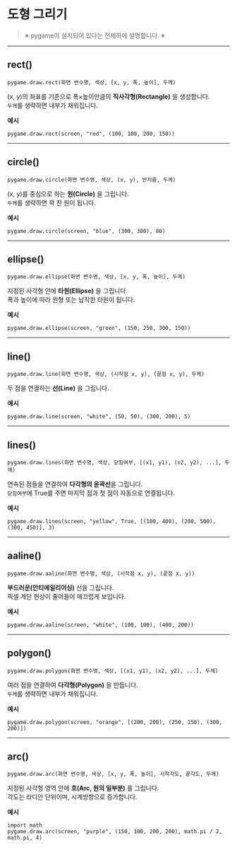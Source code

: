# **도형 그리기**

> <span class="caution">※ pygame이 설치되어 있다는 전제하에 설명합니다. ※</span>

---

## <span class="title">rect()</span>

<pre><code><span class="l">pygame</span>.<span class="l">draw</span>.<span class="f">rect</span><span class="pf">(</span><span class="v">화면 변수명</span>, <span class="s">색상</span>, <span class="pg">[</span><span class="n">x</span>, <span class="n">y</span>, <span class="n">폭</span>, <span class="n">높이</span><span class="pg">]</span>, <span class="n">두께</span><span class="pf">)</span></code></pre>

(x, y)의 좌표를 기준으로 폭×높이만큼의 **직사각형(Rectangle)** 을 생성합니다.  
`두께`를 생략하면 내부가 채워집니다.  

**예시**

<pre><code><span class="l">pygame</span>.<span class="l">draw</span>.<span class="f">rect</span><span class="pf">(</span><span class="v">screen</span>, <span class="s">"red"</span>, <span class="pg">(</span><span class="n">100</span>, <span class="n">100</span>, <span class="n">200</span>, <span class="n">150</span><span class="pg">)</span><span class="pf">)</span></code></pre>

---

## <span class="title">circle()</span>

<pre><code><span class="l">pygame</span>.<span class="l">draw</span>.<span class="f">circle</span><span class="pf">(</span><span class="v">화면 변수명</span>, <span class="s">색상</span>, <span class="pg">(</span><span class="n">x</span>, <span class="n">y</span><span class="pg">)</span>, <span class="n">반지름</span>, <span class="n">두께</span><span class="pf">)</span></code></pre>

(x, y)를 중심으로 하는 **원(Circle)** 을 그립니다.  
`두께`를 생략하면 꽉 찬 원이 됩니다.  

**예시**

<pre><code><span class="l">pygame</span>.<span class="l">draw</span>.<span class="f">circle</span><span class="pf">(</span><span class="v">screen</span>, <span class="s">"blue"</span>, <span class="pg">(</span><span class="n">300</span>, <span class="n">300</span><span class="pg">)</span>, <span class="n">80</span><span class="pf">)</span></code></pre>

---

## <span class="title">ellipse()</span>

<pre><code><span class="l">pygame</span>.<span class="l">draw</span>.<span class="f">ellipse</span><span class="pf">(</span><span class="v">화면 변수명</span>, <span class="s">색상</span>, <span class="pg">[</span><span class="n">x</span>, <span class="n">y</span>, <span class="n">폭</span>, <span class="n">높이</span><span class="pg">]</span>, <span class="n">두께</span><span class="pf">)</span></code></pre>

지정된 사각형 안에 **타원(Ellipse)** 을 그립니다.  
폭과 높이에 따라 원형 또는 납작한 타원이 됩니다.  

**예시**

<pre><code><span class="l">pygame</span>.<span class="l">draw</span>.<span class="f">ellipse</span><span class="pf">(</span><span class="v">screen</span>, <span class="s">"green"</span>, <span class="pg">(</span><span class="n">150</span>, <span class="n">250</span>, <span class="n">300</span>, <span class="n">150</span><span class="pg">)</span><span class="pf">)</span></code></pre>

---

## <span class="title">line()</span>

<pre><code><span class="l">pygame</span>.<span class="l">draw</span>.<span class="f">line</span><span class="pf">(</span><span class="v">화면 변수명</span>, <span class="s">색상</span>, <span class="pg">(</span><span class="n">시작점 x</span>, <span class="n">y</span><span class="pg">)</span>, <span class="pg">(</span><span class="n">끝점 x</span>, <span class="n">y</span><span class="pg">)</span>, <span class="n">두께</span><span class="pf">)</span></code></pre>

두 점을 연결하는 **선(Line)** 을 그립니다.  

**예시**

<pre><code><span class="l">pygame</span>.<span class="l">draw</span>.<span class="f">line</span><span class="pf">(</span><span class="v">screen</span>, <span class="s">"white"</span>, <span class="pg">(</span><span class="n">50</span>, <span class="n">50</span><span class="pg">)</span>, <span class="pg">(</span><span class="n">300</span>, <span class="n">200</span><span class="pg">)</span>, <span class="n">5</span><span class="pf">)</span></code></pre>

---

## <span class="title">lines()</span>

<pre><code><span class="l">pygame</span>.<span class="l">draw</span>.<span class="f">lines</span><span class="pf">(</span><span class="v">화면 변수명</span>, <span class="s">색상</span>, <span class="b">닫힘여부</span>, <span class="pg">[</span><span class="pp">(</span><span class="n">x1</span>, <span class="n">y1</span><span class="pp">)</span>, <span class="pp">(</span><span class="n">x2</span>, <span class="n">y2</span><span class="pp">)</span>, ...<span class="pg">]</span>, <span class="n">두께</span><span class="pf">)</span></code></pre>

연속된 점들을 연결하여 **다각형의 윤곽선**을 그립니다.  
`닫힘여부`에 <span class="b">True</span>를 주면 마지막 점과 첫 점이 자동으로 연결됩니다.  

**예시**

<pre><code><span class="l">pygame</span>.<span class="l">draw</span>.<span class="f">lines</span><span class="pf">(</span><span class="v">screen</span>, <span class="s">"yellow"</span>, <span class="b">True</span>, <span class="pg">[</span><span class="pp">(</span><span class="n">100</span>, <span class="n">400</span><span class="pp">)</span>, <span class="pp">(</span><span class="n">200</span>, <span class="n">500</span><span class="pp">)</span>, <span class="pp">(</span><span class="n">300</span>, <span class="n">450</span><span class="pp">)</span><span class="pg">]</span>, <span class="n">3</span><span class="pf">)</span></code></pre>

---

## <span class="title">aaline()</span>

<pre><code><span class="l">pygame</span>.<span class="l">draw</span>.<span class="f">aaline</span><span class="pf">(</span><span class="v">화면 변수명</span>, <span class="s">색상</span>, <span class="pg">(</span><span class="n">시작점 x</span>, <span class="n">y</span><span class="pg">)</span>, <span class="pg">(</span><span class="n">끝점 x</span>, <span class="n">y</span><span class="pg">)</span><span class="pf">)</span></code></pre>

**부드러운(안티에일리어싱)** 선을 그립니다.  
픽셀 계단 현상이 줄어들어 매끄럽게 보입니다.  

**예시**

<pre><code><span class="l">pygame</span>.<span class="l">draw</span>.<span class="f">aaline</span><span class="pf">(</span><span class="v">screen</span>, <span class="s">"white"</span>, <span class="pg">(</span><span class="n">100</span>, <span class="n">100</span><span class="pg">)</span>, <span class="pg">(</span><span class="n">400</span>, <span class="n">200</span><span class="pg">)</span><span class="pf">)</span></code></pre>

---

## <span class="title">polygon()</span>

<pre><code><span class="l">pygame</span>.<span class="l">draw</span>.<span class="f">polygon</span><span class="pf">(</span><span class="v">화면 변수명</span>, <span class="s">색상</span>, <span class="pg">[</span><span class="pp">(</span><span class="n">x1</span>, <span class="n">y1</span><span class="pp">)</span>, <span class="pp">(</span><span class="n">x2</span>, <span class="n">y2</span><span class="pp">)</span>, ...<span class="pg">]</span>, <span class="n">두께</span><span class="pf">)</span></code></pre>

여러 점을 연결하여 **다각형(Polygon)** 을 만듭니다.  
`두께`를 생략하면 내부가 채워집니다.  

**예시**

<pre><code><span class="l">pygame</span>.<span class="l">draw</span>.<span class="f">polygon</span><span class="pf">(</span><span class="v">screen</span>, <span class="s">"orange"</span>, <span class="pg">[</span><span class="pp">(</span><span class="n">200</span>, <span class="n">200</span><span class="pp">)</span>, <span class="pp">(</span><span class="n">250</span>, <span class="n">150</span><span class="pp">)</span>, <span class="pp">(</span><span class="n">300</span>, <span class="n">200</span><span class="pp">)</span><span class="pg">]</span><span class="pf">)</span></code></pre>

---

## <span class="title">arc()</span>

<pre><code><span class="l">pygame</span>.<span class="l">draw</span>.<span class="f">arc</span><span class="pf">(</span><span class="v">화면 변수명</span>, <span class="s">색상</span>, <span class="pg">[</span><span class="n">x</span>, <span class="n">y</span>, <span class="n">폭</span>, <span class="n">높이</span><span class="pg">]</span>, <span class="n">시작각도</span>, <span class="n">끝각도</span>, <span class="n">두께</span><span class="pf">)</span></code></pre>

지정된 사각형 영역 안에 **호(Arc, 원의 일부분)** 를 그립니다.  
각도는 라디안 단위이며, 시계방향으로 증가합니다.  

**예시**

<pre><code><span class="k">import</span> <span class="l">math</span>
<span class="l">pygame</span>.<span class="l">draw</span>.<span class="f">arc</span><span class="pf">(</span><span class="v">screen</span>, <span class="s">"purple"</span>, <span class="pg">(</span><span class="n">150</span>, <span class="n">100</span>, <span class="n">200</span>, <span class="n">200</span><span class="pg">)</span>, <span class="l">math</span>.<span class="v">pi</span> / <span class="n">2</span>, <span class="l">math</span>.<span class="v">pi</span>, <span class="n">4</span><span class="pf">)</span></code></pre>
